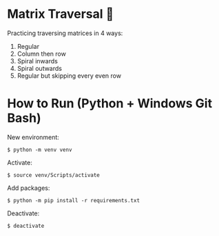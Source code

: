 # Matrix Traversal 🐍
Practicing traversing matrices in 4 ways:

1. Regular
2. Column then row
3. Spiral inwards
4. Spiral outwards
5. Regular but skipping every even row

# How to Run (Python + Windows Git Bash)
New environment:
```
$ python -m venv venv
```
Activate:
```
$ source venv/Scripts/activate
```
Add packages:
```
$ python -m pip install -r requirements.txt
```
Deactivate:
```
$ deactivate
```
